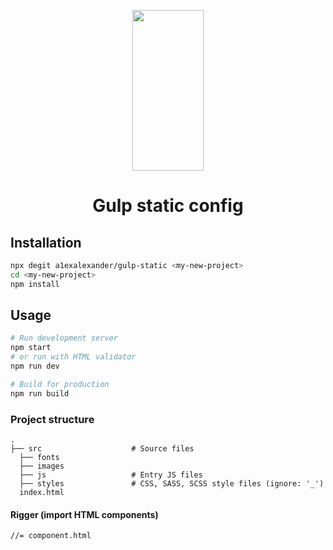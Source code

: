<p align="center">
  <a href="https://gulpjs.com">
    <img height="257" width="114" src="https://raw.githubusercontent.com/gulpjs/artwork/master/gulp-2x.png">
  </a>
  <h1 align="center">Gulp static config</h1>
</p>

## Installation

```bash
npx degit a1exalexander/gulp-static <my-new-project>
cd <my-new-project>
npm install
```

## Usage

```bash
# Run development server
npm start
# or run with HTML validator
npm run dev
```

```bash
# Build for production
npm run build
```

### Project structure
    .
    ├── src                    # Source files
      ├── fonts
      ├── images
      ├── js                   # Entry JS files
      ├── styles               # CSS, SASS, SCSS style files (ignore: '_')
      index.html


#### Rigger (import HTML components)
```
//= component.html
```
